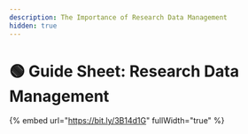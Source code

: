 ```yaml
---
description: The Importance of Research Data Management
hidden: true
---
```


# 🟢 Guide Sheet: Research Data Management



{% embed url="https://bit.ly/3B14d1G" fullWidth="true" %}
